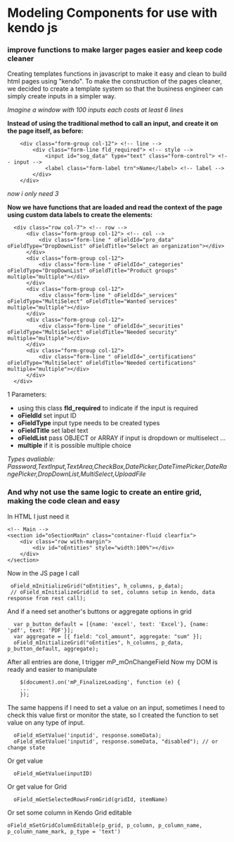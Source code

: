 # Modeling Components for use with kendo js
### improve functions to make larger pages easier and keep code cleaner

Creating templates functions in javascript to make it easy and clean to build html pages using "kendo".
To make the construction of the pages cleaner, we decided to create a template system so that the business engineer can simply create inputs in a simpler way.

*Imagine a window with 100 inputs each costs at least 6 lines*

**Instead of using the traditional method to call an input, and create it on the page itself, as before:**

        <div class="form-group col-12"> <!-- line -->
            <div class="form-line fld_required"> <!-- style -->
                <input id="sog_data" type="text" class="form-control"> <!-- input -->
                <label class="form-label trn">Name</label> <!-- label -->
            </div>
        </div>
               
*now i only need 3*               
               
**Now we have functions that are loaded and read the context of the page using custom data labels to create the elements:**

      <div class="row col-7"> <!-- row -->
          <div class="form-group col-12"> <!-- col -->
              <div class="form-line " oFieldId="pro_data" oFieldType="DropDownList" oFieldTitle="Select an organization"></div>
          </div>
          <div class="form-group col-12">
              <div class="form-line " oFieldId="_categories" oFieldType="DropDownList" oFieldTitle="Product groups" multiple="multiple"></div>
          </div>
          <div class="form-group col-12">
              <div class="form-line " oFieldId="_services" oFieldType="MultiSelect" oFieldTitle="Wanted services" multiple="multiple"></div>
          </div>
          <div class="form-group col-12">
              <div class="form-line " oFieldId="_securities" oFieldType="MultiSelect" oFieldTitle="Needed security" multiple="multiple"></div>
          </div>
          <div class="form-group col-12">
              <div class="form-line " oFieldId="_certifications" oFieldType="MultiSelect" oFieldTitle="Needed certifications" multiple="multiple"></div>
          </div>
      </div>


1 Parameters:
  - using this class **fld_required** to indicate if the input is required
  - **oFieldId** set input ID
  - **oFieldType** input type needs to be created types
  - **oFieldTitle** set label text
  - **oFieldList** pass OBJECT or ARRAY if input is dropdown or multiselect ...
  - **multiple** if it is possible multiple choice
  
*Types avaliable: Password,TextInput,TextArea,CheckBox,DatePicker,DateTimePicker,DateRangePicker,DropDownList,MultiSelect,UploadFile*

### And why not use the same logic to create an entire grid, making the code clean and easy

In HTML I just need it

    <!-- Main -->
    <section id="oSectionMain" class="container-fluid clearfix">
        <div class="row with-margin">
            <div id="oEntities" style="width:100%"></div>
        </div>
    </section>

Now in the JS page I call

     oField_mInitializeGrid("oEntities", h_columns, p_data);
     // oField_mInitializeGrid(id to set, columns setup in kendo, data response from rest call);
                 
                 
And if a need set another's buttons or aggregate options in grid

      var p_button_default = [{name: 'excel', text: 'Excel'}, {name: 'pdf', text: 'PDF'}];
      var aggregate = [{ field: "col_amount", aggregate: "sum" }];
      oField_mInitializeGrid("oEntities", h_columns, p_data, p_button_default, aggregate);
      
After all entries are done, I trigger mP_mOnChangeField
Now my DOM is ready and easier to manipulate

        $(document).on('mP_FinalizeLoading', function (e) {
        ...
        });

The same happens if I need to set a value on an input, sometimes I need to check this value first or monitor the state, so I created the function to set value on any type of input.

      oField_mSetValue('inputid', response.someData);
      oField_mSetValue('inputid', response.someData, "disabled"); // or change state
      
Or get value

      oField_mGetValue(inputID)
      
Or get value for Grid

      oField_mGetSelectedRowsFromGrid(gridId, itemName) 
      
Or set some column in Kendo Grid editable

    oField_mSetGridColumnEditable(p_grid, p_column, p_column_name, p_column_name_mark, p_type = 'text')
    
